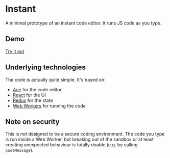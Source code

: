 # Instant

A minimal prototype of an instant code editor. It runs JS code as you type.

## Demo

[Try it out](https://cdn.rawgit.com/fwouts/instant/demo-v3/index.html)

## Underlying technologies

The code is actually quite simple. It's based on:
- [Ace](https://ace.c9.io/) for the code editor
- [React](https://facebook.github.io/react/) for the UI
- [Redux](https://github.com/reactjs/react-redux) for the state
- [Web Workers](http://stackoverflow.com/a/24660713/911298) for running the code

## Note on security

This is *not* designed to be a secure coding environment. The code you type is
run inside a Web Worker, but breaking out of the sandbox or at least creating
unexpected behaviour is totally doable (e.g. by calling `postMessage`).
